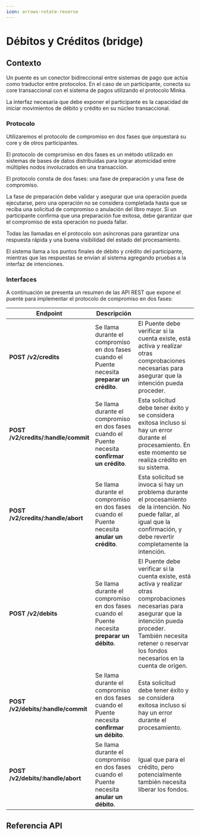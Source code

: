```yaml
---
icon: arrows-rotate-reverse
---
```


# Débitos y Créditos (bridge)

## Contexto

Un puente es un conector bidireccional entre sistemas de pago que actúa como traductor entre protocolos. En el caso de un participante, conecta su core transaccional con el sistema de pagos utilizando el protocolo Minka.

La interfaz necesaria que debe exponer el participante es la capacidad de iniciar movimientos de débito y crédito en su núcleo transaccional.

### Protocolo

Utilizaremos el protocolo de compromiso en dos fases que orquestará su core y de otros participantes.

El protocolo de compromiso en dos fases es un método utilizado en sistemas de bases de datos distribuidas para lograr atomicidad entre múltiples nodos involucrados en una transacción.

El protocolo consta de dos fases: una fase de preparación y una fase de compromiso.

La fase de preparación debe validar y asegurar que una operación pueda ejecutarse, pero una operación no se considera completada hasta que se reciba una solicitud de compromiso o anulación del libro mayor. Si un participante confirma que una preparación fue exitosa, debe garantizar que el compromiso de esta operación no pueda fallar.

Todas las llamadas en el protocolo son asíncronas para garantizar una respuesta rápida y una buena visibilidad del estado del procesamiento.

El sistema llama a los puntos finales de débito y crédito del participante, mientras que las respuestas se envían al sistema agregando pruebas a la interfaz de intenciones.

### Interfaces

A continuación se presenta un resumen de las API REST que expone el puente para implementar el protocolo de compromiso en dos fases:

<table><thead><tr><th width="201">Endpoint</th><th>Descripción</th><th></th></tr></thead><tbody><tr><td><strong>POST /v2/credits</strong></td><td>Se llama durante el compromiso en dos fases cuando el Puente necesita <strong>preparar un crédito</strong>. </td><td>El Puente debe verificar si la cuenta existe, está activa y realizar otras comprobaciones necesarias para asegurar que la intención pueda proceder.</td></tr><tr><td><strong>POST /v2/credits/:handle/commit</strong></td><td>Se llama durante el compromiso en dos fases cuando el Puente necesita <strong>confirmar un crédito</strong>. </td><td>Esta solicitud debe tener éxito y se considera exitosa incluso si hay un error durante el procesamiento. En este momento se realiza crédito en su sistema. </td></tr><tr><td><strong>POST /v2/credits/:handle/abort</strong></td><td>Se llama durante el compromiso en dos fases cuando el Puente necesita <strong>anular un crédito</strong>. </td><td>Esta solicitud se invoca si hay un problema durante el procesamiento de la intención. No puede fallar, al igual que la confirmación, y debe revertir completamente la intención.</td></tr><tr><td><strong>POST /v2/debits</strong></td><td>Se llama durante el compromiso en dos fases cuando el Puente necesita <strong>preparar un débito</strong>. </td><td>El Puente debe verificar si la cuenta existe, está activa y realizar otras comprobaciones necesarias para asegurar que la intención pueda proceder. También necesita retener o reservar los fondos necesarios en la cuenta de origen.</td></tr><tr><td><strong>POST /v2/debits/:handle/commit</strong></td><td>Se llama durante el compromiso en dos fases cuando el Puente necesita <strong>confirmar un débito</strong>.</td><td>Esta solicitud debe tener éxito y se considera exitosa incluso si hay un error durante el procesamiento. </td></tr><tr><td><strong>POST /v2/debits/:handle/abort</strong></td><td>Se llama durante el compromiso en dos fases cuando el Puente necesita <strong>anular un débito</strong>.</td><td>Igual que para el crédito, pero potencialmente también necesita liberar los fondos.</td></tr></tbody></table>

## Referencia API
